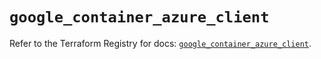 # `google_container_azure_client`

Refer to the Terraform Registry for docs: [`google_container_azure_client`](https://registry.terraform.io/providers/drfaust92/google/4.16.4/docs/resources/container_azure_client).
